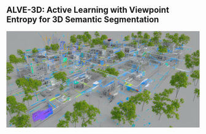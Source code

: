 ## ALVE-3D: Active Learning with Viewpoint Entropy for 3D Semantic Segmentation

![Image generated by DreamStudio](images/2647784599_Colorful_3D_scene_of_point_cloud_computer_vision.png)
